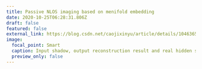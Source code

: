 ```yaml
---
title: Passive NLOS imaging based on menifold embedding
date: 2020-10-25T06:28:31.806Z
draft: false
featured: false
external_link: https://blog.csdn.net/caojixinyu/article/details/104636573
image:
  focal_point: Smart
  caption: Input shadow, output reconstruction result and real hidden scene
  preview_only: false
---
```

